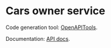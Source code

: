 # Cars owner service

Code generation tool: [OpenAPITools](https://github.com/OpenAPITools/openapi-generator#overview).

Documentation: [API docs](https://github.com/StepanTytaConsultant/cars-owners-service/blob/main/resources/docs/DefaultApi.md).
